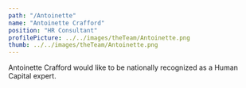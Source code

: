 ```yaml
---
path: "/Antoinette"
name: "Antoinette Crafford"
position: "HR Consultant"
profilePicture: ../../images/theTeam/Antoinette.png
thumb: ../../images/theTeam/Antoinette.png
---
```

Antoinette Crafford would like to be nationally recognized as a Human Capital expert. 